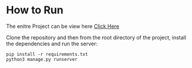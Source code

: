 # How to Run

The enitre Project can be view here 
<a href="https://github.com/JRavi2/FoodFlex">Click Here</a>

Clone the repository and then from the root directory of the project, install the dependencies and run the server:

    pip install -r requirements.txt
    python3 manage.py runserver
